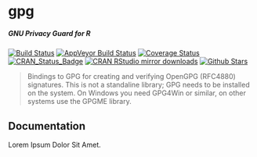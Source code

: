 # gpg

##### *GNU Privacy Guard for R*

[![Build Status](https://travis-ci.org/jeroenooms/gpg.svg?branch=master)](https://travis-ci.org/jeroenooms/gpg)
[![AppVeyor Build Status](https://ci.appveyor.com/api/projects/status/github/jeroenooms/gpg?branch=master&svg=true)](https://ci.appveyor.com/project/jeroenooms/gpg)
[![Coverage Status](https://codecov.io/github/jeroenooms/gpg/coverage.svg?branch=master)](https://codecov.io/github/jeroenooms/gpg?branch=master)
[![CRAN_Status_Badge](http://www.r-pkg.org/badges/version/gpg)](http://cran.r-project.org/package=gpg)
[![CRAN RStudio mirror downloads](http://cranlogs.r-pkg.org/badges/gpg)](http://cran.r-project.org/web/packages/gpg/index.html)
[![Github Stars](https://img.shields.io/github/stars/jeroenooms/gpg.svg?style=social&label=Github)](https://github.com/jeroenooms/gpg)

> Bindings to GPG for creating and verifying OpenGPG (RFC4880)
  signatures. This is not a standaline library; GPG needs to be installed
  on the system. On Windows you need GPG4Win or similar, on other systems
  use the GPGME library.

## Documentation

Lorem Ipsum Dolor Sit Amet.

